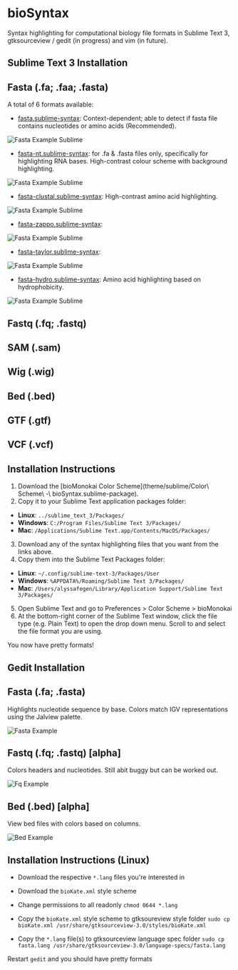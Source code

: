 # bioSyntax
Syntax highlighting for computational biology file formats in Sublime Text 3, gtksourceview / gedit (in progress) and vim (in future).

## Sublime Text 3 Installation

## Fasta (.fa; .faa; .fasta)
A total of 6 formats available:
- [fasta.sublime-syntax](syntax/sublime/fasta.sublime-syntax): Context-dependent; able to detect if fasta file contains nucleotides or amino acids (Recommended).

![Fasta Example Sublime](dev/img/fasta_context.png)

- [fasta-nt.sublime-syntax](syntax/sublime/fasta-nt.sublime-syntax): for .fa & .fasta files only, specifically for highlighting RNA bases. High-contrast colour scheme with background highlighting.

![Fasta Example Sublime](dev/img/fasta_clustal.png)

- [fasta-clustal.sublime-syntax](syntax/sublime/fasta-clustal.sublime-syntax): High-contrast amino acid highlighting.

![Fasta Example Sublime](dev/img/fasta_clustal.png)

- [fasta-zappo.sublime-syntax](syntax/sublime/fasta-zappo.sublime-syntax):

![Fasta Example Sublime](dev/img/fasta_zappo.png)

- [fasta-taylor.sublime-syntax](syntax/sublime/fasta-taylor.sublime-syntax):

![Fasta Example Sublime](dev/img/fasta_taylor.png)

- [fasta-hydro.sublime-syntax](syntax/sublime/fasta-hydro.sublime-syntax): Amino acid highlighting based on hydrophobicity.

![Fasta Example Sublime](dev/img/fasta_hydro.png)

## Fastq (.fq; .fastq)


## SAM (.sam)


## Wig (.wig)


## Bed (.bed)


## GTF (.gtf)


## VCF (.vcf)

## Installation Instructions

1. Download the [bioMonokai Color Scheme](theme/sublime/Color\ Scheme\ -\ bioSyntax.sublime-package).
2. Copy it to your Sublime Text application packages folder:
- **Linux**: `../sublime_text_3/Packages/`
- **Windows**: `C:/Program Files/Sublime Text 3/Packages/`
- **Mac**: `/Applications/Sublime Text.app/Contents/MacOS/Packages/`
3. Download any of the syntax highlighting files that you want from the links above.
4. Copy them into the Sublime Text Packages folder:
- **Linux**: `~/.config/sublime-text-3/Packages/User`
- **Windows**: `%APPDATA%/Roaming/Sublime Text 3/Packages/`
- **Mac**: `/Users/alyssafegen/Library/Application Support/Sublime Text 3/Packages/`
5. Open Sublime Text and go to Preferences > Color Scheme > bioMonokai
6. At the bottom-right corner of the Sublime Text window, click the file type (e.g. Plain Text) to open the drop down menu. Scroll to and select the file format you are using.

You now have pretty formats!

## Gedit Installation

## Fasta (.fa; .fasta)
Highlights nucleotide sequence by base. Colors match IGV representations using the Jalview palette.

![Fasta Example](dev/bioSyntax_fasta.png)

## Fastq (.fq; .fastq) [alpha]
Colors headers and nucleotides. Still abit buggy but can be worked out.

![Fq Example](dev/bioSyntax_fq.png)

## Bed (.bed) [alpha]
View bed files with colors based on columns.

![Bed Example](dev/bioSyntax_bed.png)

## Installation Instructions (Linux)
- Download the respective `*.lang` files you're interested in
- Download the `bioKate.xml` style scheme
 
- Change permissions to all readonly
	`chmod 0644 *.lang`

- Copy the `bioKate.xml` style scheme to gtksoureview style folder
	`sudo cp bioKate.xml /usr/share/gtksourceview-3.0/styles/bioKate.xml`

- Copy the `*.lang` file(s) to gtksourceview language spec folder
	`sudo cp fasta.lang /usr/share/gtksourceview-3.0/language-specs/fasta.lang`

Restart `gedit` and you should have pretty formats 



